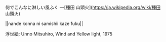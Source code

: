 何でこんなに淋しい風ふく
—[種田 山頭火](https://ja.wikipedia.org/wiki/種田 山頭火)

||nande konna ni samishii kaze fuku||

浮世絵: Unno Mitsuhiro, Wind and Yellow light, 1975